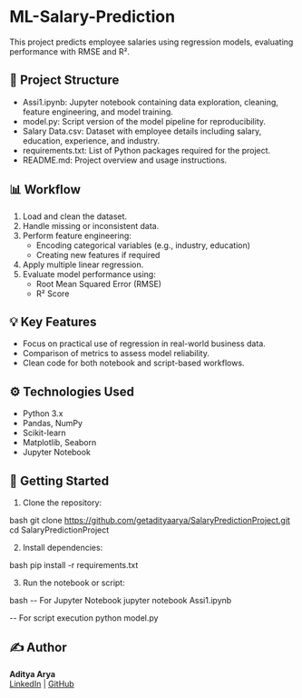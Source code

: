 # ML-Salary-Prediction
This project predicts employee salaries using regression models, evaluating performance with RMSE and R².

## 📁 Project Structure

- Assi1.ipynb: Jupyter notebook containing data exploration, cleaning, feature engineering, and model training.
- model.py: Script version of the model pipeline for reproducibility.
- Salary Data.csv: Dataset with employee details including salary, education, experience, and industry.
- requirements.txt: List of Python packages required for the project.
- README.md: Project overview and usage instructions.

## 📊 Workflow

1. Load and clean the dataset.
2. Handle missing or inconsistent data.
3. Perform feature engineering:
   - Encoding categorical variables (e.g., industry, education)
   - Creating new features if required
4. Apply multiple linear regression.
5. Evaluate model performance using:
   - Root Mean Squared Error (RMSE)
   - R² Score

## 💡 Key Features

- Focus on practical use of regression in real-world business data.
- Comparison of metrics to assess model reliability.
- Clean code for both notebook and script-based workflows.

## ⚙️ Technologies Used

- Python 3.x
- Pandas, NumPy
- Scikit-learn
- Matplotlib, Seaborn
- Jupyter Notebook

## 🚀 Getting Started

1. Clone the repository:
   
bash
   git clone https://github.com/getadityaarya/SalaryPredictionProject.git 
   cd SalaryPredictionProject

2. Install dependencies:

bash
pip install -r requirements.txt

3. Run the notebook or script:

bash
-- For Jupyter Notebook
jupyter notebook Assi1.ipynb

-- For script execution
python model.py

## ✍️ Author

**Aditya Arya**  
[LinkedIn](https://www.linkedin.com/in/aditya-arya-1b710b1a6) | [GitHub](https://github.com/getadityaarya)
